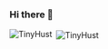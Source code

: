 ### Hi there 👋

<p><img align="left" src="https://github-readme-stats.vercel.app/api/top-langs/?username=TinyHust&layout=compact&hide=html" alt="TinyHust" /></p>

<p>&nbsp;<img align="center" src="https://github-readme-stats.vercel.app/api?username=TinyHust&show_icons=true" alt="TinyHust" /></p>

<!--
**TinyHust/TinyHust** is a ✨ _special_ ✨ repository because its `README.md` (this file) appears on your GitHub profile.

Here are some ideas to get you started:

- 🔭 I’m currently working on ...
- 🌱 I’m currently learning ...
- 👯 I’m looking to collaborate on ...
- 🤔 I’m looking for help with ...
- 💬 Ask me about ...
- 📫 How to reach me: ...
- 😄 Pronouns: ...
- ⚡ Fun fact: ...
-->
